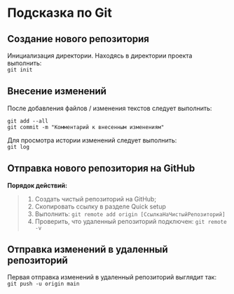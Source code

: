 # Подсказка по Git
## Создание нового репозитория
Инициализация директории. Находясь в директории проекта выполнить:  
```git init```
## Внесение изменений  
После добавления файлов / изменения текстов следует выполнить:  
```
git add --all
git commit -m "Комментарий к внесенным изменениям"
```
Для просмотра истории изменений следует выполнить:  
```git log```

## Отправка нового репозитория на GitHub
**Порядок действий:**  
>1. Создать чистый репозиторий на GitHub;
>2. Скопировать ссылку в разделе Quick setup
>3. Выполнить: ```git remote add origin [СсылкаНаЧистыйРепозиторий]```
>4. Проверить, что удаленный репозиторий подключен: ```git remote -v```

## Отправка изменений в удаленный репозиторий

Первая отправка изменений в удаленный репозиторий выглядит так:  
```git push -u origin main```